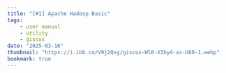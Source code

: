 ```yaml
---
title: "[#1] Apache Hadoop Basic"
tags:
    - user manual
    - utility
    - giscus
date: "2025-03-16"
thumbnail: "https://i.ibb.co/V9j2Qsg/giscus-Wl0-X3byd-az-U68-1.webp"
bookmark: true
---
```

